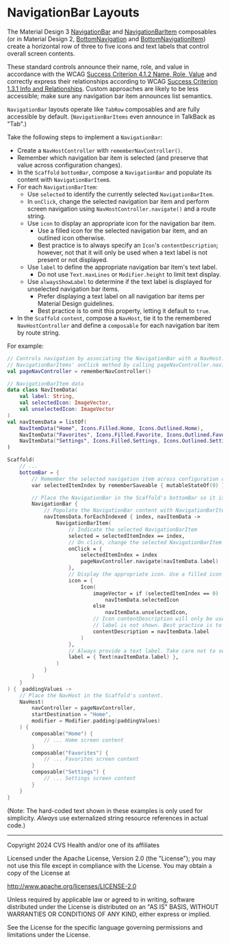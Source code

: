 # NavigationBar Layouts

The Material Design 3 [NavigationBar](https://developer.android.com/reference/kotlin/androidx/compose/material3/package-summary#NavigationBar(androidx.compose.ui.Modifier,androidx.compose.ui.graphics.Color,androidx.compose.ui.graphics.Color,androidx.compose.ui.unit.Dp,androidx.compose.foundation.layout.WindowInsets,kotlin.Function1)) and [NavigationBarItem](https://developer.android.com/reference/kotlin/androidx/compose/material3/package-summary#(androidx.compose.foundation.layout.RowScope).NavigationBarItem(kotlin.Boolean,kotlin.Function0,kotlin.Function0,androidx.compose.ui.Modifier,kotlin.Boolean,kotlin.Function0,kotlin.Boolean,androidx.compose.material3.NavigationBarItemColors,androidx.compose.foundation.interaction.MutableInteractionSource)) composables (or in Material Design 2, [BottomNavigation](https://developer.android.com/reference/kotlin/androidx/compose/material/package-summary#bottomnavigation) and [BottomNavigationItem](https://developer.android.com/reference/kotlin/androidx/compose/material/package-summary#bottomnavigationitem)) create a horizontal row of three to five icons and text labels that control overall screen contents.

These standard controls announce their name, role, and value in accordance with the WCAG [Success Criterion 4.1.2 Name, Role, Value](https://www.w3.org/TR/WCAG22/#name-role-value) and correctly express their relationships according to WCAG [Success Criterion 1.3.1 Info and Relationships](https://www.w3.org/TR/WCAG22/#info-and-relationships). Custom approaches are likely to be less accessible; make sure any navigation bar item announces list semantics.

`NavigationBar` layouts operate like `TabRow` composables and are fully accessible by default. (`NavigationBarItems` even announce in TalkBack as "Tab".)

Take the following steps to implement a `NavigationBar`:

- Create a `NavHostController` with `rememberNavController()`.
- Remember which navigation bar item is selected (and preserve that value across configuration changes).
- In the `Scaffold` `bottomBar`, compose a `NavigationBar` and populate its content with `NavigationBarItem`s.
- For each `NavigationBarItem`:
    - Use `selected` to identify the currently selected `NavigationBarItem`.
    - In `onClick`, change the selected navigation bar item and perform screen navigation using `NavHostController.navigate()` and a route string.
    - Use `icon` to display an appropriate icon for the navigation bar item. 
        - Use a filled icon for the selected navigation bar item, and an outlined icon otherwise.
        - Best practice is to always specify an `Icon`'s `contentDescription`; however, not that it will only be used when a text label is not present or not displayed.
    - Use `label` to define the appropriate navigation bar item's text label.
        - Do not use `Text.maxLines` or `Modifier.height` to limit text display.
    - Use `alwaysShowLabel` to determine if the text label is displayed for unselected navigation bar items.
        - Prefer displaying a text label on all navigation bar items per Material Design guidelines.
        - Best practice is to omit this property, letting it default to `true`.
- In the `Scaffold` `content`, compose a `NavHost`, tie it to the remembered `NavHostController` and define a `composable` for each navigation bar item by route string.

For example:

```kotlin
// Controls navigation by associating the NavigationBar with a NavHost. Perform navigation in each
// NavigationBarItems' onClick method by calling pageNavController.navigate() with a route string.
val pageNavController = rememberNavController()

// NavigationBarItem data
data class NavItemData(
    val label: String,
    val selectedIcon: ImageVector,
    val unselectedIcon: ImageVector
)
val navItemsData = listOf(
    NavItemData("Home", Icons.Filled.Home, Icons.Outlined.Home),
    NavItemData("Favorites", Icons.Filled.Favorite, Icons.Outlined.FavoriteBorder),
    NavItemData("Settings", Icons.Filled.Settings, Icons.Outlined.Settings),
)

Scaffold(
    // ...
    bottomBar = {
        // Remember the selected navigation item across configuration changes.
        var selectedItemIndex by rememberSaveable { mutableStateOf(0) }

        // Place the NavigationBar in the Scaffold's bottomBar so it is locked to the screen bottom.
        NavigationBar {
            // Populate the NavigationBar content with NavigationBarItem composeables.
            navItemsData.forEachIndexed { index, navItemData ->
                NavigationBarItem(
                    // Indicate the selected NavigationBarItem
                    selected = selectedItemIndex == index,
                    // On click, change the selected NavigationBarItem and perform navigation
                    onClick = {
                        selectedItemIndex = index
                        pageNavController.navigate(navItemData.label)
                    },
                    // Display the appropriate icon. Use a filled icon for the selected item.
                    icon = {
                        Icon(
                            imageVector = if (selectedItemIndex == 0)
                                navItemData.selectedIcon 
                            else
                                navItemData.unselectedIcon,
                            // Icon contentDescription will only be used if there is no label or the
                            // label is not shown. Best practice is to provide it.
                            contentDescription = navItemData.label
                        )
                    },
                    // Always provide a text label. Take care not to set maxLines or height limits.
                    label = { Text(navItemData.label) },
                )
            }
        }
    }
) {  paddingValues ->
    // Place the NavHost in the Scaffold's content.
    NavHost(
        navController = pageNavController,
        startDestination = "Home",
        modifier = Modifier.padding(paddingValues)
    ) {
        composable("Home") {
            // ... Home screen content
        }
        composable("Favorites") {
            // ... Favorites screen content
        }
        composable("Settings") {
            // ... Settings screen content
        }
    }
}
```

(Note: The hard-coded text shown in these examples is only used for simplicity. _Always_ use externalized string resource references in actual code.)

----

Copyright 2024 CVS Health and/or one of its affiliates

Licensed under the Apache License, Version 2.0 (the "License");
you may not use this file except in compliance with the License.
You may obtain a copy of the License at

http://www.apache.org/licenses/LICENSE-2.0

Unless required by applicable law or agreed to in writing, software
distributed under the License is distributed on an "AS IS" BASIS,
WITHOUT WARRANTIES OR CONDITIONS OF ANY KIND, either express or implied.

See the License for the specific language governing permissions and
limitations under the License.
